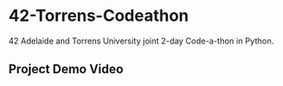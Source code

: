 # 42-Torrens-Codeathon
42 Adelaide and Torrens University joint 2-day Code-a-thon in Python.

## Project Demo Video
